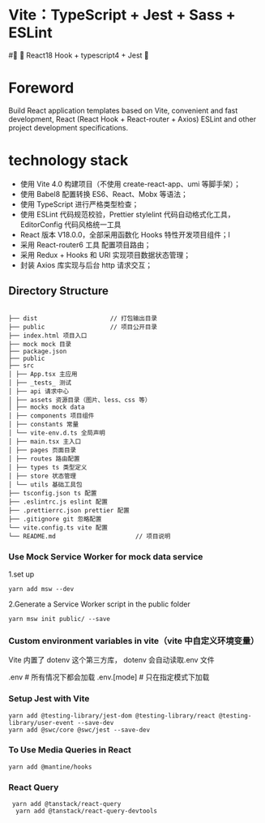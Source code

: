 # Vite：TypeScript + Jest + Sass + ESLint

#🌈 🚀 React18 Hook + typescript4 + Jest 🚀

# Foreword

Build React application templates based on Vite, convenient and fast development, React (React Hook + React-router + Axios) ESLint and other project development specifications.

# technology stack

- 使用 Vite 4.0 构建项目（不使用 create-react-app、umi 等脚手架）；
- 使用 Babel8 配置转换 ES6、React、Mobx 等语法；
- 使用 TypeScript 进行严格类型检查；
- 使用 ESLint 代码规范校验，Prettier stylelint 代码自动格式化工具，EditorConfig 代码风格统一工具
- React 版本 V18.0.0，全部采用函数化 Hooks 特性开发项目组件；l
- 采用 React-router6 工具 配置项目路由；
- 采用 Redux + Hooks 和 URl 实现项目数据状态管理；
- 封装 Axios 库实现与后台 http 请求交互；

## Directory Structure

```

├── dist                    // 打包输出目录
├── public                  // 项目公开目录
├── index.html 项目入口
├── mock mock 目录
├── package.json
├── public
├── src
│ ├── App.tsx 主应用
│ ├── _tests_ 测试
│ ├── api 请求中心
│ ├── assets 资源目录（图片、less、css 等）
│ ├── mocks mock data
│ ├── components 项目组件
│ ├── constants 常量
│ └── vite-env.d.ts 全局声明
│ ├── main.tsx 主入口
│ ├── pages 页面目录
│ ├── routes 路由配置
│ ├── types ts 类型定义
│ ├── store 状态管理
│ └── utils 基础工具包
├── tsconfig.json ts 配置
├── .eslintrc.js eslint 配置
├── .prettierrc.json prettier 配置
├── .gitignore git 忽略配置
└── vite.config.ts vite 配置
└── README.md                      // 项目说明
```

### Use Mock Service Worker for mock data service

1.set up

```
yarn add msw --dev

```

2.Generate a Service Worker script in the public folder

```
yarn msw init public/ --save

```

### Custom environment variables in vite（vite 中自定义环境变量）

Vite 内置了 dotenv 这个第三方库， dotenv 会自动读取.env 文件

.env # 所有情况下都会加载
.env.[mode] # 只在指定模式下加载

### Setup Jest with Vite

```
yarn add @testing-library/jest-dom @testing-library/react @testing-library/user-event --save-dev
yarn add @swc/core @swc/jest --save-dev

```

### To Use Media Queries in React

```
yarn add @mantine/hooks
```

### React Query

```
 yarn add @tanstack/react-query
  yarn add @tanstack/react-query-devtools

```
